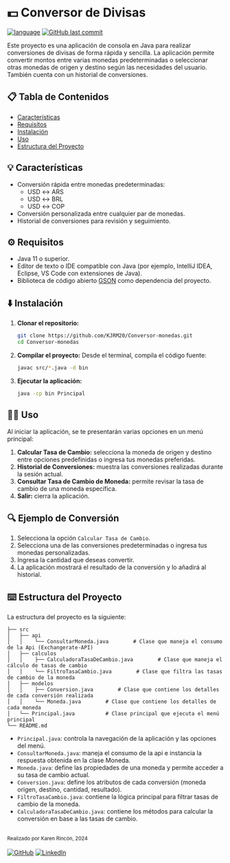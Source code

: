 # 💵 Conversor de Divisas
[![language](https://img.shields.io/badge/language-Java-f89b24)](#)
[![GitHub last commit](https://img.shields.io/github/last-commit/KJRM20/Conversor-monedas)](#)

Este proyecto es una aplicación de consola en Java para realizar conversiones de divisas de forma rápida y sencilla. La aplicación permite convertir montos entre varias monedas predeterminadas o seleccionar otras monedas de origen y destino según las necesidades del usuario. También cuenta con un historial de conversiones.

## 📋 Tabla de Contenidos
- [Características](#-características)
- [Requisitos](#-requisitos)
- [Instalación](#-instalación)
- [Uso](#-uso)
- [Estructura del Proyecto](#-estructura-del-proyecto)

## 💡 Características

- Conversión rápida entre monedas predeterminadas:
  - USD ↔️ ARS
  - USD ↔️ BRL
  - USD ↔️ COP
- Conversión personalizada entre cualquier par de monedas.
- Historial de conversiones para revisión y seguimiento.
  
## ⚙️ Requisitos

- Java 11 o superior.
- Editor de texto o IDE compatible con Java (por ejemplo, IntelliJ IDEA, Eclipse, VS Code con extensiones de Java).
- Biblioteca de código abierto [GSON](https://mvnrepository.com/artifact/com.google.code.gson/gson) como dependencia del proyecto.

## ⬇️ Instalación

1. **Clonar el repositorio:**
   ```bash
   git clone https://github.com/KJRM20/Conversor-monedas.git
   cd Conversor-monedas
   ```
2. **Compilar el proyecto:**
   Desde el terminal, compila el código fuente:
   ```bash
   javac src/*.java -d bin
   ```
3. **Ejecutar la aplicación:**
   ```bash
   java -cp bin Principal
   ```

## 👩‍💻 Uso

Al iniciar la aplicación, se te presentarán varias opciones en un menú principal:

1. **Calcular Tasa de Cambio:** selecciona la moneda de origen y destino entre opciones predefinidas o ingresa tus monedas preferidas.
2. **Historial de Conversiones:** muestra las conversiones realizadas durante la sesión actual.
3. **Consultar Tasa de Cambio de Moneda:** permite revisar la tasa de cambio de una moneda específica.
4. **Salir:** cierra la aplicación.

## 🔍 Ejemplo de Conversión

1. Selecciona la opción ```Calcular Tasa de Cambio```.
2. Selecciona una de las conversiones predeterminadas o ingresa tus monedas personalizadas.
3. Ingresa la cantidad que deseas convertir.
4. La aplicación mostrará el resultado de la conversión y lo añadirá al historial.

## ⌨️ Estructura del Proyecto

La estructura del proyecto es la siguiente:
```text
├── src
│   ├── api
│   │    └── ConsultarMoneda.java        # Clase que maneja el consumo de la Api (Exchangerate-API)
│   ├── calculos  
│   │    ├── CalculadoraTasaDeCambio.java        # Clase que maneja el cálculo de tasas de cambio
│   │    └── FiltroTasaCambio.java        # Clase que filtra las tasas de cambio de la moneda
│   ├── modelos
│   │    ├── Conversion.java        # Clase que contiene los detalles de cada conversión realizada
│   │    └── Moneda.java        # Clase que contiene los detalles de cada moneda
│   └── Principal.java          # Clase principal que ejecuta el menú principal      
└── README.md
```

- ```Principal.java```: controla la navegación de la aplicación y las opciones del menú.
- ```ConsultarMoneda.java```: maneja el consumo de la api e instancia la respuesta obtenida en la clase Moneda.
- ```Moneda.java```: define las propiedades de una moneda y permite acceder a su tasa de cambio actual.
- ```Conversion.java```: define los atributos de cada conversión (moneda origen, destino, cantidad, resultado).
- ```FiltroTasaCambio.java```: contiene la lógica principal para filtrar tasas de cambio de la moneda.
- ```CalculadoraTasaDeCambio.java```: contiene los métodos para calcular la conversión en base a las tasas de cambio.


<br><small>Realizado por Karen Rincón, 2024</small> <br><br>
[![GitHub](https://img.shields.io/badge/GitHub-100000?style=for-the-badge&logo=github&logoColor=white)](https://github.com/KJRM20) [![LinkedIn](https://img.shields.io/badge/LinkedIn-100000?style=for-the-badge&logo=linkedin&logoColor=white)](https://www.linkedin.com/in/karen-rincon/) 
